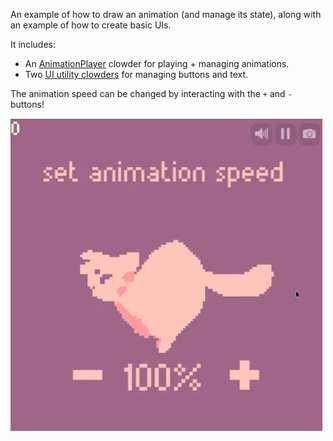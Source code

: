 An example of how to draw an animation (and manage its state), along with an example of how to create basic UIs.

It includes:
- An [AnimationPlayer](./src/animation/player.mews) clowder for playing + managing animations.
- Two [UI utility clowders](./src/ui/) for managing buttons and text.

The animation speed can be changed by interacting with the `+` and `-` buttons!

<img width="500" height="500" src="../previews/mewlix-anim.webp" alt="Pixel animation of a cartoon cat running, with simple buttons for speeding up and slowing down the animation.">
